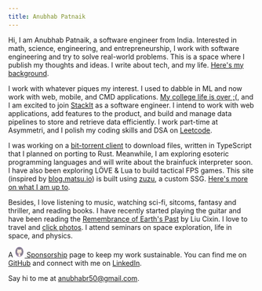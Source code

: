 ```yaml
---
title: Anubhab Patnaik
---
```



Hi, I am Anubhab Patnaik, a software engineer from India. Interested in math, science, engineering, and entrepreneurship, I work with software engineering and try to solve real-world problems. This is a space where I publish my thoughts and ideas. I write about tech, and my life. [Here's my background](/cv.html).

I work with whatever piques my interest. I used to dabble in ML and now work with web, mobile, and CMD applications. [My college life is over ;(](/blog/teasquared.html), and I am excited to join [StackIt](https://nowstackit.com) as a software engineer. I intend to work with web applications, add features to the product, and build and manage data pipelines to store and retrieve data efficiently. I work part-time at Asymmetri, and I polish my coding skills and DSA on [Leetcode](https://leetcode.com/anubhabr50).

I was working on a [bit-torrent client](https://github.com/fuzzymfx/b) to download files, written in TypeScript that I planned on porting to Rust. Meanwhile, I am exploring esoteric programming languages and will write about the brainfuck interpreter soon. I have also been exploring LÖVE & Lua to build tactical FPS games. This site (inspired by [blog.matsu.io](https://blog.matsu.io)) is built using [zuzu](https://github.com/fuzzymfx/zuzu), a custom SSG. [Here's more on what I am up to](/current.html).

Besides, I love listening to music, watching sci-fi, sitcoms, fantasy and thriller, and reading books. I have recently started playing the guitar and have been reading the [Remembrance of Earth's Past](https://en.wikipedia.org/wiki/Remembrance_of_Earth%27s_Past) by Liu Cixin. I love to travel and [click photos](https://instagram.com/anubhavclicks). I attend seminars on space exploration, life in space, and physics.

A [<img src="/assets/img/kofi.svg" alt="github" class="pb-1 mr-5 " width="18" height="22" style="margin-right: 2px;"> Sponsorship](https://github.com/sponsors/fuzzymfx/) page to keep my work sustainable. You can find me on [GitHub](https://github.com/fuzzymfx) and connect with me on [LinkedIn](https://www.linkedin.com/in/anubhabpatnaik0530/).

Say hi to me at <anubhabr50@gmail.com>.
